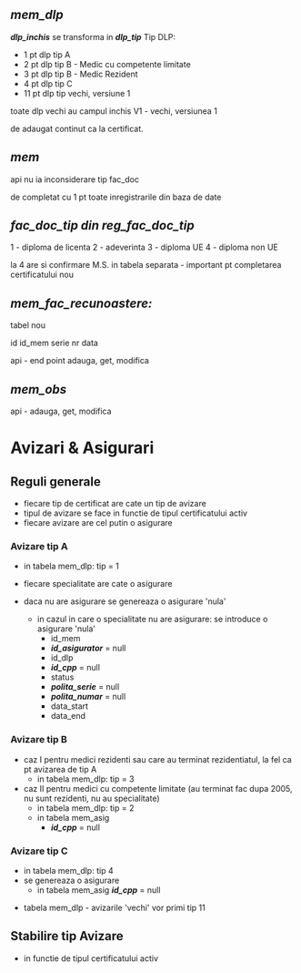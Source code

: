## ___mem_dlp___

___dlp_inchis___ se transforma in ___dlp_tip___
  Tip DLP:
  - 1 pt dlp tip A
  - 2 pt dlp tip B - Medic cu competente limitate
  - 3 pt dlp tip B - Medic Rezident
  - 4 pt dlp tip C
  - 11 pt dlp tip vechi, versiune 1

toate dlp vechi au campul inchis V1 - vechi, versiunea 1

de adaugat continut ca la certificat.


## ___mem___

api nu ia inconsiderare tip fac_doc

de completat cu 1 pt toate inregistrarile din baza de date


## ___fac_doc_tip din reg_fac_doc_tip___

1 - diploma de licenta
2 - adeverinta
3 - diploma UE
4 - diploma non UE

la 4 are si confirmare M.S. in tabela separata - important pt completarea certificatului nou

## ___mem_fac_recunoastere:___
tabel nou

id
id_mem
serie
nr
data

api - end point adauga, get, modifica

## ___mem_obs___

api - adauga, get, modifica


# Avizari & Asigurari

## Reguli generale

 - fiecare tip de certificat are cate un tip de avizare
 - tipul de avizare se face in functie de tipul certificatului activ
 - fiecare avizare are cel putin o asigurare

### Avizare tip A
 - in tabela mem_dlp: tip = 1
 - fiecare specialitate are cate o asigurare
 - daca nu are asigurare se genereaza o asigurare 'nula'

    - in cazul in care o specialitate nu are asigurare: se introduce o asigurare 'nula'
      - id_mem
      - ___id_asigurator___ = null
      - id_dlp
      - ___id_cpp___ = null
      - status
      - ___polita_serie___ = null
      - ___polita_numar___ = null
      - data_start
      - data_end

### Avizare tip B
  - caz I pentru medici rezidenti sau care au terminat rezidentiatul, la fel ca pt avizarea de tip A
    - in tabela mem_dlp: tip = 3
  - caz II pentru medici cu competente limitate (au terminat fac dupa 2005, nu sunt rezidenti, nu au specialitate)
    - in tabela mem_dlp: tip = 2
    - in tabela mem_asig
      -  ___id_cpp___ = null

### Avizare tip C
- in tabela mem_dlp: tip 4
- se genereaza o asigurare
  - in tabela mem_asig ___id_cpp___ = null

* tabela mem_dlp - avizarile 'vechi' vor primi tip 11


## Stabilire tip Avizare
- in functie de tipul certificatului activ




